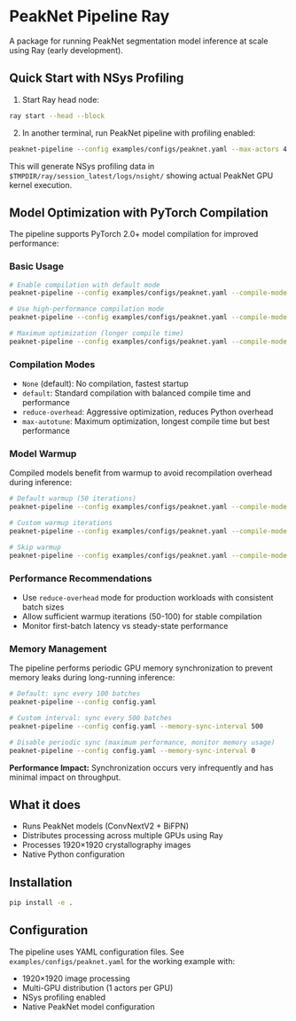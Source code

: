 # PeakNet Pipeline Ray

A package for running PeakNet segmentation model inference at scale using Ray (early development).

## Quick Start with NSys Profiling

1. Start Ray head node:
```bash
ray start --head --block
```

2. In another terminal, run PeakNet pipeline with profiling enabled:
```bash
peaknet-pipeline --config examples/configs/peaknet.yaml --max-actors 4 --total-samples 10240 --verbose
```

This will generate NSys profiling data in `$TMPDIR/ray/session_latest/logs/nsight/` showing actual PeakNet GPU kernel execution.

## Model Optimization with PyTorch Compilation

The pipeline supports PyTorch 2.0+ model compilation for improved performance:

### Basic Usage
```bash
# Enable compilation with default mode
peaknet-pipeline --config examples/configs/peaknet.yaml --compile-mode default

# Use high-performance compilation mode
peaknet-pipeline --config examples/configs/peaknet.yaml --compile-mode reduce-overhead

# Maximum optimization (longer compile time)
peaknet-pipeline --config examples/configs/peaknet.yaml --compile-mode max-autotune
```

### Compilation Modes
- `None` (default): No compilation, fastest startup
- `default`: Standard compilation with balanced compile time and performance
- `reduce-overhead`: Aggressive optimization, reduces Python overhead
- `max-autotune`: Maximum optimization, longest compile time but best performance

### Model Warmup
Compiled models benefit from warmup to avoid recompilation overhead during inference:

```bash
# Default warmup (50 iterations)
peaknet-pipeline --config examples/configs/peaknet.yaml --compile-mode default

# Custom warmup iterations
peaknet-pipeline --config examples/configs/peaknet.yaml --compile-mode default --warmup-iterations 100

# Skip warmup
peaknet-pipeline --config examples/configs/peaknet.yaml --compile-mode default --warmup-iterations 0
```

### Performance Recommendations
- Use `reduce-overhead` mode for production workloads with consistent batch sizes
- Allow sufficient warmup iterations (50-100) for stable compilation
- Monitor first-batch latency vs steady-state performance

### Memory Management

The pipeline performs periodic GPU memory synchronization to prevent memory leaks during long-running inference:

```bash
# Default: sync every 100 batches
peaknet-pipeline --config config.yaml

# Custom interval: sync every 500 batches
peaknet-pipeline --config config.yaml --memory-sync-interval 500

# Disable periodic sync (maximum performance, monitor memory usage)
peaknet-pipeline --config config.yaml --memory-sync-interval 0
```

**Performance Impact:** Synchronization occurs very infrequently and has minimal impact on throughput.

## What it does

- Runs PeakNet models (ConvNextV2 + BiFPN) 
- Distributes processing across multiple GPUs using Ray
- Processes 1920×1920 crystallography images
- Native Python configuration

## Installation

```bash
pip install -e .
```

## Configuration

The pipeline uses YAML configuration files. See `examples/configs/peaknet.yaml` for the working example with:

- 1920×1920 image processing
- Multi-GPU distribution (1 actors per GPU)
- NSys profiling enabled
- Native PeakNet model configuration

